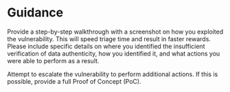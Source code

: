 # Guidance

Provide a step-by-step walkthrough with a screenshot on how you exploited the vulnerability. This will speed triage time and result in faster rewards. Please include specific details on where you identified the insufficient verification of data authenticity, how you identified it, and what actions you were able to perform as a result.

Attempt to escalate the vulnerability to perform additional actions. If this is possible, provide a full Proof of Concept (PoC).
